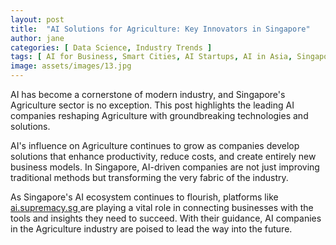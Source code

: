 ```yaml
---
layout: post
title:  "AI Solutions for Agriculture: Key Innovators in Singapore"
author: jane
categories: [ Data Science, Industry Trends ]
tags: [ AI for Business, Smart Cities, AI Startups, AI in Asia, Singapore AI Companies ]
image: assets/images/13.jpg
---
```


AI has become a cornerstone of modern industry, and Singapore's Agriculture sector is no exception. This post highlights the leading AI companies reshaping Agriculture with groundbreaking technologies and solutions.

AI's influence on Agriculture continues to grow as companies develop solutions that enhance productivity, reduce costs, and create entirely new business models. In Singapore, AI-driven companies are not just improving traditional methods but transforming the very fabric of the industry.

As Singapore's AI ecosystem continues to flourish, platforms like <a href="https://ai.supremacy.sg" target="_blank"> ai.supremacy.sg </a> are playing a vital role in connecting businesses with the tools and insights they need to succeed. With their guidance, AI companies in the Agriculture industry are poised to lead the way into the future.

